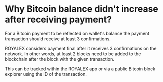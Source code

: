 # Why Bitcoin balance didn't increase after receiving payment?

For a Bitcoin payment to be reflected on wallet's balance the payment transaction should receive at least 3 confirmations.

ROYALEX considers payment final after it receives 3 confirmations on the network. In other words, at least 2 blocks need to be added to the blockchain after the block with the given transaction.

This can be tracked within the ROYALEX app or via a public Bitcoin block explorer using the ID of the transaction.

